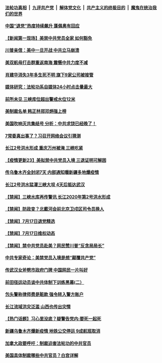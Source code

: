 

####  [法轮功真相](../../../../basic/blob/master/README.md?t=07181702) &nbsp;|&nbsp; [九评共产党](../../../../9ping.md/blob/master/README.md?t=07181702) &nbsp;|&nbsp; [解体党文化](../../../../jtdwh.md/blob/master/README.md?t=07181702)  &nbsp;|&nbsp; [共产主义的终极目的](../../../../gczydzjmd.md/blob/master/README.md?t=07181702) &nbsp;|&nbsp; [魔鬼在统治我们的世界](../../../../mgztzwmdsj.md/blob/master/README.md?t=07181702) 

#### [中国“退党”热度持续飙升 蓬佩奥有回应](../pages/prog204/a102896681.md?t=07181702) 

#### [【新闻第一现场】美禁中共党员全家 如何豁免](../pages/prog204/a102896660.md?t=07181702) 

#### [川普亲信：美中一旦开战 中共立马崩溃](../pages/prog204/a102896636.md?t=07181702) 

#### [美双航母打击群重返南海 震慑中共力度不减](../pages/prog204/a102896629.md?t=07181702) 

#### [肖建华消失3年多生死不明 旗下9家公司被接管](../pages/prog204/a102896619.md?t=07181702) 

#### [媒体研究：法轮功系自媒体24小时点击量最大](../pages/prog204/a102896564.md?t=07181702) 

#### [前所未见 三峡库位超出警戒水位12米](../pages/prog204/a102896558.md?t=07181702) 

#### [美制裁名单 韩正林郑邓炳强上榜](../pages/prog204/a102896525.md?t=07181702) 

#### [美国吹响灭共集结号 分析：中共求饶已经晚了！](../pages/prog204/a102896508.md?t=07181702) 

#### [7常委真出事了？习召开网络会议引猜测](../pages/prog204/a102896485.md?t=07181702) 

#### [长江2号洪水形成 重庆万州被淹 三峡吃紧](../pages/prog204/a102896349.md?t=07181702) 

#### [【疫情更新23】美拟禁中共党员入境 三退证明可解困](../pages/prog204/a102892257.md?t=07181702) 


#### [传乌鲁木齐全封闭7天 内部通知曝新疆多地爆疫情](../pages/prog204/a102896281.md?t=07181702) 

#### [长江2号洪水猛灌三峡大坝  4天后抵达武汉](../pages/prog204/a102896302.md?t=07181702) 

#### [【禁闻】三峡水库再传警讯 长江2020年第2号洪水形成](../pages/prog204/a102896384.md?t=07181702) 

#### [【禁闻】防政变？北戴河会前北京卫戍区司令员换人](../pages/prog204/a102896305.md?t=07181702) 

#### [【禁闻】7月17日退党精选](../pages/prog204/a102896279.md?t=07181702) 

#### [【禁闻】7月17日维权动态](../pages/prog204/a102896293.md?t=07181702) 

#### [【禁闻】禁中共党员赴美？网民赞川普“反贪局局长”](../pages/prog204/a102896252.md?t=07181702) 


#### [中共专家奇论：美禁党员入境是想“颠覆共产党”](../pages/prog204/a102896216.md?t=07181702) 

#### [传武汉女斧劈市政府门牌 中国网民一片叫好](../pages/prog204/a102896150.md?t=07181702) 

#### [前田径运动员谈中共体制下训练黑幕(二）](../pages/prog204/a102896051.md?t=07181702) 

#### [包头警称律师费是赃款 强令转入警方账户](../pages/prog204/a102895973.md?t=07181702) 

#### [长江流域洪灾泛滥 山西也传出灾情](../pages/prog204/a102895969.md?t=07181702) 

#### [【热门话题】习心里没底？疑警告党内:要死一起死](../pages/prog204/a102895898.md?t=07181702) 

#### [新疆乌鲁木齐爆新疫情 地铁公交停运 9成航班取消](../pages/prog204/a102895902.md?t=07181702) 

#### [加拿大政要呼吁：制裁迫害法轮功的中共官员](../pages/prog204/a102895814.md?t=07181702) 

#### [美国具体制裁哪些中共官员？白宫详解](../pages/prog204/a102895901.md?t=07181702) 

